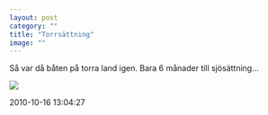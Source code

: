 ```yaml
---
layout: post
category: ""
title: "Torrsättning"
image: ""
---
```


<p>Så var då båten på torra land igen. Bara 6 månader till sjösättning...</p>
<p><img src="images/stories/ovrigt/torrsatt1103.jpg" border="0" /></p>

2010-10-16 13:04:27